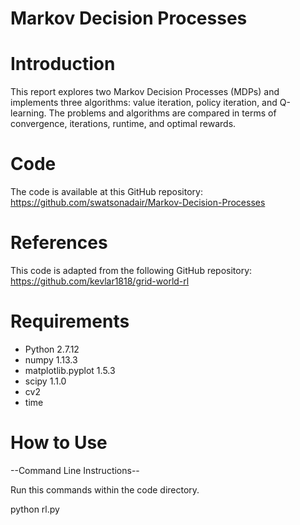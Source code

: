 # Markov Decision Processes

# Introduction
This report explores two Markov Decision Processes (MDPs) and implements three algorithms: value iteration, policy iteration, and Q-learning. The problems and algorithms are compared in terms of convergence, iterations, runtime, and optimal rewards.

# Code
The code is available at this GitHub repository:
https://github.com/swatsonadair/Markov-Decision-Processes

# References
This code is adapted from the following GitHub repository:
https://github.com/kevlar1818/grid-world-rl


# Requirements
- Python 2.7.12
- numpy 1.13.3
- matplotlib.pyplot 1.5.3
- scipy 1.1.0
- cv2
- time

# How to Use

--Command Line Instructions--

Run this commands within the code directory.

python rl.py